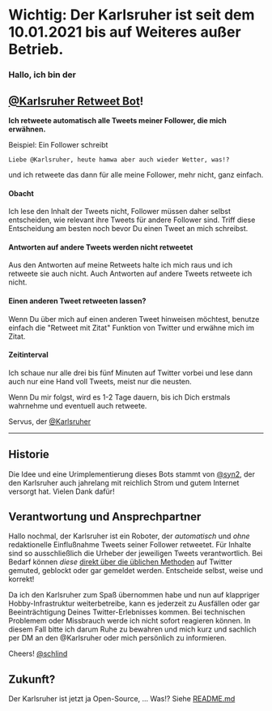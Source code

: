 
# Wichtig: Der Karlsruher ist seit dem 10.01.2021 bis auf Weiteres außer Betrieb.

### Hallo, ich bin der 
## [\@Karlsruher Retweet Bot](https://twitter.com/Karlsruher "Karlsruher RT Bot")!

__Ich retweete automatisch alle Tweets meiner Follower, die mich erwähnen.__

Beispiel: Ein Follower schreibt
```
Liebe @Karlsruher, heute hamwa aber auch wieder Wetter, was!?
``` 
und ich retweete das dann für alle meine Follower, mehr nicht, ganz einfach.

#### Obacht
Ich lese den Inhalt der Tweets nicht, Follower müssen daher selbst entscheiden, wie relevant ihre Tweets für andere Follower sind. Triff diese Entscheidung am besten noch bevor Du einen Tweet an mich schreibst. 

#### Antworten auf andere Tweets werden nicht retweetet
Aus den Antworten auf meine Retweets halte ich mich raus und ich retweete sie auch nicht. Auch Antworten auf andere Tweets retweete ich nicht. 

#### Einen anderen Tweet retweeten lassen? 
Wenn Du über mich auf einen anderen Tweet hinweisen möchtest, benutze einfach die "Retweet mit Zitat" Funktion von Twitter und erwähne mich im Zitat.

#### Zeitinterval
Ich schaue nur alle drei bis fünf Minuten auf Twitter vorbei und lese dann auch nur eine Hand voll Tweets, meist nur die neusten.

Wenn Du mir folgst, wird es 1-2 Tage dauern, bis ich Dich erstmals wahrnehme und eventuell auch retweete.


Servus, der [\@Karlsruher](https://twitter.com/Karlsruher "Karlsruher RT Bot")

---

## Historie
Die Idee und eine Urimplementierung dieses Bots stammt von [\@syn2](https://twitter.com/syn2), der den Karlsruher auch jahrelang mit reichlich Strom und gutem Internet versorgt hat. Vielen Dank dafür!

## Verantwortung und Ansprechpartner

Hallo nochmal, der Karlsruher ist ein Roboter, der *automatisch* und *ohne* redaktionelle Einflußnahme Tweets seiner Follower retweetet.
Für Inhalte sind so ausschließlich die Urheber der jeweiligen Tweets verantwortlich. Bei Bedarf können *diese* [direkt über die üblichen Methoden](https://help.twitter.com/de/using-twitter#blocking-and-muting) auf Twitter gemuted, geblockt oder gar gemeldet werden. Entscheide selbst, weise und korrekt!

Da ich den Karlsruher zum Spaß übernommen habe und nun auf klappriger Hobby-Infrastruktur weiterbetreibe, kann es jederzeit zu Ausfällen oder gar Beeinträchtigung Deines Twitter-Erlebnisses kommen. Bei technischen Problemem oder Missbrauch werde ich nicht sofort reagieren können. In diesem Fall bitte ich darum Ruhe zu bewahren und mich kurz und sachlich per DM an den @Karlsruher oder mich persönlich zu informieren.


Cheers! [\@schlind](https://twitter.com/schlind)


## Zukunft?
Der Karlsruher ist jetzt ja Open-Source, ...
Was!? Siehe [README.md](README.md)
